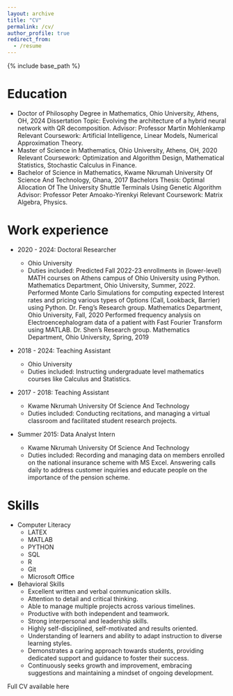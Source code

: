 ```yaml
---
layout: archive
title: "CV"
permalink: /cv/
author_profile: true
redirect_from:
  - /resume
---
```


{% include base_path %}

Education
======
* Doctor of Philosophy Degree in Mathematics, Ohio University, Athens, OH, 2024
  Dissertation Topic: Evolving the architecture of a hybrid neural network with QR decomposition.
  Advisor: Professor Martin Mohlenkamp
  Relevant Coursework: Artificial Intelligence, Linear Models, Numerical Approximation Theory.
* Master of Science in Mathematics, Ohio University, Athens, OH, 2020
  Relevant Coursework: Optimization and Algorithm Design, Mathematical Statistics, Stochastic Calculus in Finance.
* Bachelor of Science in Mathematics, Kwame Nkrumah University Of Science And Technology, Ghana, 2017
  Bachelors Thesis: Optimal Allocation Of The University Shuttle Terminals Using Genetic Algorithm
  Advisor: Professor Peter Amoako-Yirenkyi
  Relevant Coursework: Matrix Algebra, Physics.
  
Work experience
======
* 2020 - 2024: Doctoral Researcher
  * Ohio University
  * Duties included:
    Predicted Fall 2022-23 enrollments in (lower-level) MATH courses on Athens campus of Ohio University using Python. Mathematics Department, Ohio University, Summer, 2022.
    Performed Monte Carlo Simulations for computing expected Interest rates and pricing various types of Options (Call, Lookback, Barrier) using Python. Dr. Feng’s Research group. Mathematics Department, Ohio University, Fall, 2020
    Performed frequency analysis on Electroencephalogram data of a patient with Fast Fourier Transform using MATLAB. Dr. Shen’s Research group. Mathematics Department, Ohio University, Spring, 2019

* 2018 - 2024: Teaching Assistant
  * Ohio University
  * Duties included: Instructing undergraduate level mathematics courses like Calculus and Statistics.

* 2017 - 2018: Teaching Assistant
  * Kwame Nkrumah University Of Science And Technology
  * Duties included: Conducting recitations, and managing a virtual classroom and facilitated student research projects.

* Summer 2015: Data Analyst Intern
  * Kwame Nkrumah University Of Science And Technology
  * Duties included: Recording and managing data on members enrolled on the national insurance scheme with MS Excel.
    Answering calls daily to address customer inquiries and educate people on the importance of the pension scheme.
  
Skills
======
* Computer Literacy
  * LATEX
  * MATLAB
  * PYTHON
  * SQL
  * R
  * Git
  * Microsoft Office
* Behavioral Skills
  * Excellent written and verbal communication skills.
  * Attention to detail and critical thinking.
  * Able to manage multiple projects across various timelines.
  * Productive with both independent and teamwork.
  * Strong interpersonal and leadership skills.
  * Highly self-disciplined, self-motivated and results oriented.
  * Understanding of learners and ability to adapt instruction to diverse learning styles.
  * Demonstrates a caring approach towards students, providing dedicated support and guidance to foster their success.
  * Continuously seeks growth and improvement, embracing suggestions and maintaining a mindset of ongoing development.


Full CV available here

